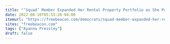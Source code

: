 ```yaml
---
title: "‘Squad’ Member Expanded Her Rental Property Portfolio as She Pushed For Taxpayer-Funded Landlord Relief"
date: 2022-08-16T05:53:26-04:00
itemurl: "https://freebeacon.com/democrats/squad-member-expanded-her-rental-property-portfolio-as-she-pushed-for-taxpayer-funded-landlord-relief/"
sites: "freebeacon.com"
tags: ["Ayanna Pressley"]
draft: false
---
```


